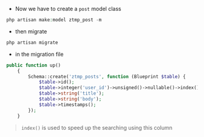 - Now we have to create a `post` model class

````php
php artisan make:model ztmp_post -m
````

- then migrate

````php
php artisan migrate
````

- in the migration file

````php
public function up()
    {
        Schema::create('ztmp_posts', function (Blueprint $table) {
            $table->id();
            $table->integer('user_id')->unsigned()->nullable()->index();
            $table->string('title');
            $table->string('body');
            $table->timestamps();
        });
    }
````

> `index()` is used to speed up the searching using this column
> 
